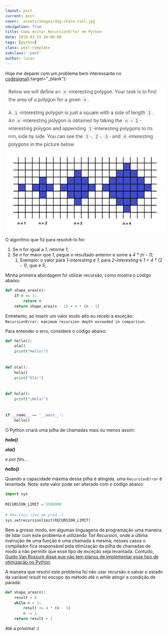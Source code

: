 ```yaml
---
layout: post
current: post
cover:  assets/images/dog-chase-tail.jpg
navigation: True
title: Como evitar RecursionError em Python
date: 2018-03-19 10:00:00
tags: [python]
class: post-template
subclass: 'post'
author: lucas
---
```


Hoje me deparei com um problema bem interessante no [codesignal](https://codesignal.com/){:target="_blank"}:

![N Interesting Problem](assets/images/n-interesting-problem.png)

O algorítmo que fiz para resolvê-lo foi:
1. Se *n* for igual a *1*, retorne *1*;
2. Se *n* for maior que *1*, pegue o resultado anterior e some a *4 * (n - 1)*;
    1. Exemplo: o valor para *1-interesting* é *1*, para *2-interesting* é *1 + 4 * (2 - 1)*, que é *5*;

Minha primeira abordagem foi utilizar recursão, como mostra o código abaixo:
```python
def shape_area(n):
    if n == 1:
        return n
    return shape_area(n - 1) + 4 * (n - 1)
```

Entretanto, ao inserir um valor muito alto eu recebi a exceção: `RecursionError: maximum recursion depth exceeded in comparison`.

Para entender o erro, considere o código abaixo:
```python
def hello():
    ola()
    print("Hello!")
  

def ola():
    hola()
    print("Olá!")


def hola():
    print("¡Hola!")


if __name__ == '__main__':
    hello()
```

O Python criará uma pilha de chamadas mais ou menos assim:

***hola()***

***ola()***

*e por fim...*

***hello()***

Quando a capacidade máxima dessa pilha é atingida, uma `RecursionError` é levantada. Nota: este valor pode ser alterado com o código abaixo:
```python
import sys

RECURSION_LIMIT = 5500000

# Não faça isso em prod :)
sys.setrecursionlimit(RECURSION_LIMIT)
```

Bem a grosso modo, em algumas linguagens de programação uma maneira de lidar com este problema é utilizando *Tail Recursion*, onde a última instrução de uma função é uma chamada à mesma; nesses casos o compilador fica responsável pela otimização da pilha de chamadas de modo a não permitir que esse tipo de exceção seja levantada. Contudo, [Guido Van Rossum disse que não tem planos de implementar esse tipo de otimização no Python](http://neopythonic.blogspot.com.br/2009/04/tail-recursion-elimination.html).

A maneira que resolvi este problema foi não usar recursão e salvar o estado da variável *result* no escopo do método até o *while* atingir a condição de parada:
```python
def shape_area(n):
    result = 0
    while n > 1:
        result += 4 * (n - 1)
        n -= 1
    return result + 1
```

Até a próxima! :)
